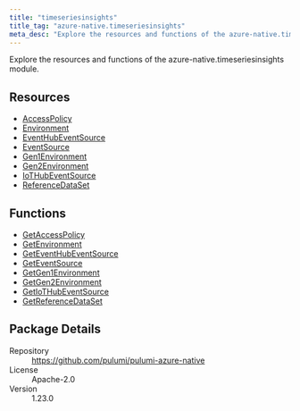 ```yaml
---
title: "timeseriesinsights"
title_tag: "azure-native.timeseriesinsights"
meta_desc: "Explore the resources and functions of the azure-native.timeseriesinsights module."
---
```


<!-- WARNING: this file was generated by Pulumi Docs Generator. -->
<!-- Do not edit by hand unless you're certain you know what you are doing! -->

Explore the resources and functions of the azure-native.timeseriesinsights module.

<h2 id="resources">Resources</h2>
<ul class="api">
    <li><a href="accesspolicy" title="AccessPolicy"><span class="symbol resource"></span>AccessPolicy</a></li>
    <li><a href="environment" title="Environment"><span class="symbol resource"></span>Environment</a></li>
    <li><a href="eventhubeventsource" title="EventHubEventSource"><span class="symbol resource"></span>EventHubEventSource</a></li>
    <li><a href="eventsource" title="EventSource"><span class="symbol resource"></span>EventSource</a></li>
    <li><a href="gen1environment" title="Gen1Environment"><span class="symbol resource"></span>Gen1Environment</a></li>
    <li><a href="gen2environment" title="Gen2Environment"><span class="symbol resource"></span>Gen2Environment</a></li>
    <li><a href="iothubeventsource" title="IoTHubEventSource"><span class="symbol resource"></span>IoTHubEventSource</a></li>
    <li><a href="referencedataset" title="ReferenceDataSet"><span class="symbol resource"></span>ReferenceDataSet</a></li>
</ul>

<h2 id="functions">Functions</h2>
<ul class="api">
    <li><a href="getaccesspolicy" title="GetAccessPolicy"><span class="symbol function"></span>GetAccessPolicy</a></li>
    <li><a href="getenvironment" title="GetEnvironment"><span class="symbol function"></span>GetEnvironment</a></li>
    <li><a href="geteventhubeventsource" title="GetEventHubEventSource"><span class="symbol function"></span>GetEventHubEventSource</a></li>
    <li><a href="geteventsource" title="GetEventSource"><span class="symbol function"></span>GetEventSource</a></li>
    <li><a href="getgen1environment" title="GetGen1Environment"><span class="symbol function"></span>GetGen1Environment</a></li>
    <li><a href="getgen2environment" title="GetGen2Environment"><span class="symbol function"></span>GetGen2Environment</a></li>
    <li><a href="getiothubeventsource" title="GetIoTHubEventSource"><span class="symbol function"></span>GetIoTHubEventSource</a></li>
    <li><a href="getreferencedataset" title="GetReferenceDataSet"><span class="symbol function"></span>GetReferenceDataSet</a></li>
</ul>

<h2 id="package-details">Package Details</h2>
<dl class="package-details">
	<dt>Repository</dt>
	<dd><a href="https://github.com/pulumi/pulumi-azure-native">https://github.com/pulumi/pulumi-azure-native</a></dd>
	<dt>License</dt>
	<dd>Apache-2.0</dd>
	<dt>Version</dt>
	<dd>1.23.0</dd>
</dl>

